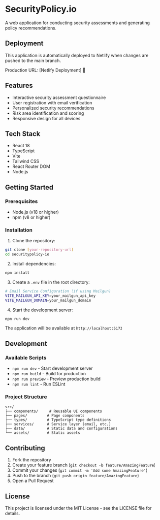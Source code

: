 # SecurityPolicy.io

A web application for conducting security assessments and generating policy recommendations.

## Deployment

This application is automatically deployed to Netlify when changes are pushed to the main branch.

Production URL: [Netlify Deployment] 🚀

## Features

- Interactive security assessment questionnaire
- User registration with email verification
- Personalized security recommendations
- Risk area identification and scoring
- Responsive design for all devices

## Tech Stack

- React 18
- TypeScript
- Vite
- Tailwind CSS
- React Router DOM
- Node.js

## Getting Started

### Prerequisites

- Node.js (v18 or higher)
- npm (v8 or higher)

### Installation

1. Clone the repository:
```bash
git clone [your-repository-url]
cd securitypolicy-io
```

2. Install dependencies:
```bash
npm install
```

3. Create a `.env` file in the root directory:
```bash
# Email Service Configuration (if using Mailgun)
VITE_MAILGUN_API_KEY=your_mailgun_api_key
VITE_MAILGUN_DOMAIN=your_mailgun_domain
```

4. Start the development server:
```bash
npm run dev
```

The application will be available at `http://localhost:5173`

## Development

### Available Scripts

- `npm run dev` - Start development server
- `npm run build` - Build for production
- `npm run preview` - Preview production build
- `npm run lint` - Run ESLint

### Project Structure

```
src/
├── components/     # Reusable UI components
├── pages/         # Page components
├── types/         # TypeScript type definitions
├── services/      # Service layer (email, etc.)
├── data/          # Static data and configurations
└── assets/        # Static assets
```

## Contributing

1. Fork the repository
2. Create your feature branch (`git checkout -b feature/AmazingFeature`)
3. Commit your changes (`git commit -m 'Add some AmazingFeature'`)
4. Push to the branch (`git push origin feature/AmazingFeature`)
5. Open a Pull Request

## License

This project is licensed under the MIT License - see the LICENSE file for details.
